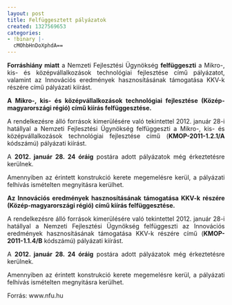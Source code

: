 ```yaml
---
layout: post
title: Felfüggesztett pályázatok
created: 1327569653
categories:
- !binary |-
  cMOhbHnDoXphdA==
---
```

<p style="text-align: justify;"><strong>Forráshiány miatt</strong> a Nemzeti Fejlesztési Ügynökség <strong>felfüggeszti</strong> a Mikro-, kis- és középvállalkozások technológiai fejlesztése című pályázatot, valamint az Innovációs eredmények hasznosításának támogatása KKV-k részére című pályázati kiírást.</p><p style="text-align: justify;"><strong>A Mikro-, kis- és középvállalkozások technológiai fejlesztése (Közép-magyarországi régió) című kiírás felfüggesztése.</strong></p><p style="text-align: justify;">A rendelkezésre álló források kimerülésére való tekintettel 2012. január 28-i hatállyal a Nemzeti Fejlesztési Ügynökség felfüggeszti a Mikro-, kis- és középvállalkozások technológiai fejlesztése című (<strong>KMOP-2011-1.2.1/A</strong> kódszámú) pályázati kiírást.</p><p style="text-align: justify;">A <strong>2012. január 28. 24 óráig</strong> postára adott pályázatok még érkeztetésre kerülnek.</p><p style="text-align: justify;">Amennyiben az érintett konstrukció kerete megemelésre kerül, a pályázati felhívás ismételten megnyitásra kerülhet.</p><p style="text-align: justify;"><strong>Az Innovációs eredmények hasznosításának támogatása KKV-k részére (</strong><strong>Közép-magyarországi régió</strong><strong>) című kiírás felfüggesztése.</strong></p><p style="text-align: justify;">A rendelkezésre álló források kimerülésére való tekintettel 2012. január 28-i hatállyal a Nemzeti Fejlesztési Ügynökség felfüggeszti az Innovációs eredmények hasznosításának támogatása KKV-k részére című (<strong>KMOP-2011-1.1.4/B</strong> kódszámú) pályázati kiírást.</p><p style="text-align: justify;">A <strong>2012. január 28. 24 óráig</strong> postára adott pályázatok még érkeztetésre kerülnek.</p><p style="text-align: justify;">Amennyiben az érintett konstrukció kerete megemelésre kerül, a pályázati felhívás ismételten megnyitásra kerülhet.</p><p style="text-align: justify;">Forrás: www.nfu.hu</p>
